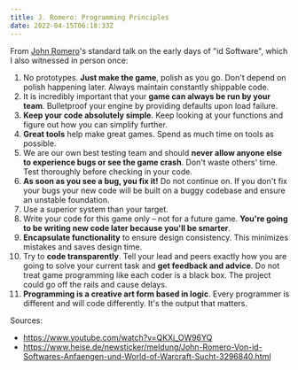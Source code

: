 ```yaml
---
title: J. Romero: Programming Principles
date: 2022-04-15T06:18:33Z
---
```


From [John Romero](https://en.wikipedia.org/wiki/John_Romero)'s standard talk on the early days of "id Software", which I also witnessed in person once:

1. No prototypes. **Just make the game**, polish as you go. Don't depend on polish happening later. Always maintain constantly shippable code.
2. It is incredibly important that your **game can always be run by your team**. Bulletproof your engine by providing defaults upon load failure.
3. **Keep your code absolutely simple**. Keep looking at your functions and figure out how you can simplify further.
4. **Great tools** help make great games. Spend as much time on tools as possible.
5. We are our own best testing team and should **never allow anyone else to experience bugs or see the game crash**. Don't waste others' time. Test thoroughly before checking in your code.
6. **As soon as you see a bug, you fix it!** Do not continue on. If you don't fix your bugs your new code will be built on a buggy codebase and ensure an unstable foundation.
7. Use a superior system than your target.
8. Write your code for this game only – not for a future game. **You're going to be writing new code later because you'll be smarter**.
9. **Encapsulate functionality** to ensure design consistency. This minimizes mistakes and saves design time.
10. Try to **code transparently**. Tell your lead and peers exactly how you are going to solve your current task and **get feedback and advice**. Do not treat game programming like each coder is a black box. The project could go off the rails and cause delays.
11. **Programming is a creative art form based in logic**. Every programmer is different and will code differently. It's the output that matters.

Sources:

* https://www.youtube.com/watch?v=QKXj_OW96YQ
* https://www.heise.de/newsticker/meldung/John-Romero-Von-id-Softwares-Anfaengen-und-World-of-Warcraft-Sucht-3296840.html


